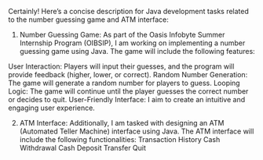 
Certainly! Here’s a concise description for Java development tasks related to the number guessing game and ATM interface:

1. Number Guessing Game:
As part of the Oasis Infobyte Summer Internship Program (OIBSIP), I am working on implementing a number guessing game using Java.
The game will include the following features:

User Interaction: Players will input their guesses, and the program will provide feedback (higher, lower, or correct).
Random Number Generation: The game will generate a random number for players to guess.
Looping Logic: The game will continue until the player guesses the correct number or decides to quit.
User-Friendly Interface: I aim to create an intuitive and engaging user experience.

2. ATM Interface:
Additionally, I am tasked with designing an ATM (Automated Teller Machine) interface using Java. The ATM interface will include the following functionalities:
Transaction History
Cash Withdrawal
Cash Deposit
Transfer
Quit

